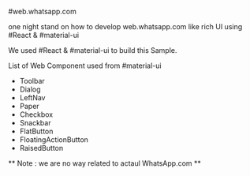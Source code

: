 #web.whatsapp.com

one night stand on how to develop web.whatsapp.com like rich UI using #React & #material-ui

We used #React & #material-ui to build this Sample.

List of Web Component used from #material-ui
* Toolbar
* Dialog 
* LeftNav
* Paper
* Checkbox
* Snackbar
* FlatButton
* FloatingActionButton
* RaisedButton


** Note : we are no way related to actaul WhatsApp.com **
